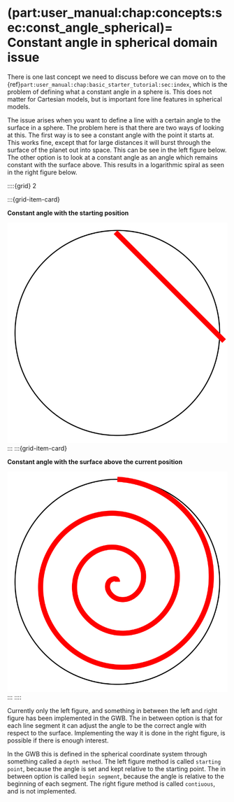 (part:user_manual:chap:concepts:sec:const_angle_spherical)=
Constant angle in spherical domain issue
========================================

There is one last concept we need to discuss before we can move on to the {ref}`part:user_manual:chap:basic_starter_tutorial:sec:index`, which is the problem of defining what a constant angle in a sphere is. This does not matter for Cartesian models, but is important fore line features in spherical models.

The issue arises when you want to define a line with a certain angle to the surface in a sphere. The problem here is that there are two ways of looking at this. The first way is to see a constant angle with the point it starts at. This works fine, except that for large distances it will burst through the surface of the planet out into space. This can be see in the left figure below. The other option is to look at a constant angle as an angle which remains constant with the surface above. This results in a logarithmic spiral as seen in the right figure below.

::::{grid} 2

:::{grid-item-card}

**Constant angle with the starting position**

![spherical subduction line](../../_static/images/spherical_approximations_line.png)
:::
:::{grid-item-card}

**Constant angle with the surface above the current position**

![spherical subduction spiral](../../_static/images/spherical_approximations_spiral.png)
:::
::::

Currently only the left figure, and something in between the left and right figure has been implemented in the GWB. The in between option is that for each line segment it can adjust the angle to be the correct angle with respect to the surface. Implementing the way it is done in the right figure, is possible if there is enough interest. 

In the GWB this is defined in the spherical coordinate system through something called a `depth method`. The left figure method is called `starting point`, because the angle is set and kept relative to the starting point. The in between option is called `begin segment`, because the angle is relative to the beginning of each segment. The right figure method is called `contiuous`, and is not implemented.
